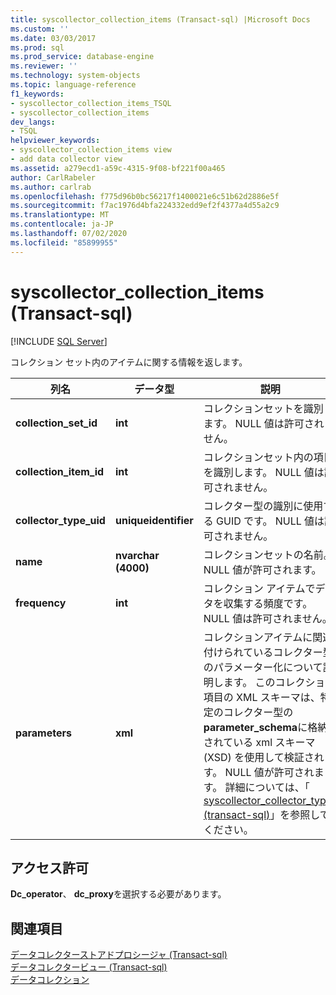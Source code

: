 ```yaml
---
title: syscollector_collection_items (Transact-sql) |Microsoft Docs
ms.custom: ''
ms.date: 03/03/2017
ms.prod: sql
ms.prod_service: database-engine
ms.reviewer: ''
ms.technology: system-objects
ms.topic: language-reference
f1_keywords:
- syscollector_collection_items_TSQL
- syscollector_collection_items
dev_langs:
- TSQL
helpviewer_keywords:
- syscollector_collection_items view
- add data collector view
ms.assetid: a279ecd1-a59c-4315-9f08-bf221f00a465
author: CarlRabeler
ms.author: carlrab
ms.openlocfilehash: f775d96b0bc56217f1400021e6c51b62d2886e5f
ms.sourcegitcommit: f7ac1976d4bfa224332edd9ef2f4377a4d55a2c9
ms.translationtype: MT
ms.contentlocale: ja-JP
ms.lasthandoff: 07/02/2020
ms.locfileid: "85899955"
---
```

# <a name="syscollector_collection_items-transact-sql"></a>syscollector_collection_items (Transact-sql)
[!INCLUDE [SQL Server](../../includes/applies-to-version/sqlserver.md)]

  コレクション セット内のアイテムに関する情報を返します。  
  
|列名|データ型|説明|  
|-----------------|---------------|-----------------|  
|**collection_set_id**|**int**|コレクションセットを識別します。 NULL 値は許可されません。|  
|**collection_item_id**|**int**|コレクションセット内の項目を識別します。 NULL 値は許可されません。|  
|**collector_type_uid**|**uniqueidentifier**|コレクター型の識別に使用する GUID です。 NULL 値は許可されません。|  
|**name**|**nvarchar (4000)**|コレクションセットの名前。 NULL 値が許可されます。|  
|**frequency**|**int**|コレクション アイテムでデータを収集する頻度です。 NULL 値は許可されません。|  
|**parameters**|**xml**|コレクションアイテムに関連付けられているコレクター型のパラメーター化について説明します。 このコレクション項目の XML スキーマは、特定のコレクター型の**parameter_schema**に格納されている xml スキーマ (XSD) を使用して検証されます。 NULL 値が許可されます。 詳細については、「 [syscollector_collector_types &#40;transact-sql&#41;](../../relational-databases/system-catalog-views/syscollector-collector-types-transact-sql.md)」を参照してください。|  
  
## <a name="permissions"></a>アクセス許可  
 **Dc_operator**、 **dc_proxy**を選択する必要があります。  
  
## <a name="see-also"></a>関連項目  
 [データコレクターストアドプロシージャ &#40;Transact-sql&#41;](../../relational-databases/system-stored-procedures/data-collector-stored-procedures-transact-sql.md)   
 [データコレクタービュー &#40;Transact-sql&#41;](../../relational-databases/system-catalog-views/data-collector-views-transact-sql.md)   
 [データコレクション](../../relational-databases/data-collection/data-collection.md)  
  
  
